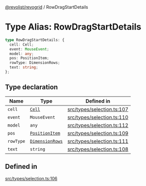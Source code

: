 [@revolist/revogrid](README.md) / RowDragStartDetails

# Type Alias: RowDragStartDetails

```ts
type RowDragStartDetails: {
  cell: Cell;
  event: MouseEvent;
  model: any;
  pos: PositionItem;
  rowType: DimensionRows;
  text: string;
};
```

## Type declaration

| Name | Type | Defined in |
| ------ | ------ | ------ |
| `cell` | [`Cell`](Interface.Cell.md) | [src/types/selection.ts:107](https://github.com/revolist/revogrid/blob/e3c4d102f429c82d34023490b300d210ef8d9573/src/types/selection.ts#L107) |
| `event` | `MouseEvent` | [src/types/selection.ts:110](https://github.com/revolist/revogrid/blob/e3c4d102f429c82d34023490b300d210ef8d9573/src/types/selection.ts#L110) |
| `model` | `any` | [src/types/selection.ts:112](https://github.com/revolist/revogrid/blob/e3c4d102f429c82d34023490b300d210ef8d9573/src/types/selection.ts#L112) |
| `pos` | [`PositionItem`](Interface.PositionItem.md) | [src/types/selection.ts:109](https://github.com/revolist/revogrid/blob/e3c4d102f429c82d34023490b300d210ef8d9573/src/types/selection.ts#L109) |
| `rowType` | [`DimensionRows`](TypeAlias.DimensionRows.md) | [src/types/selection.ts:111](https://github.com/revolist/revogrid/blob/e3c4d102f429c82d34023490b300d210ef8d9573/src/types/selection.ts#L111) |
| `text` | `string` | [src/types/selection.ts:108](https://github.com/revolist/revogrid/blob/e3c4d102f429c82d34023490b300d210ef8d9573/src/types/selection.ts#L108) |

## Defined in

[src/types/selection.ts:106](https://github.com/revolist/revogrid/blob/e3c4d102f429c82d34023490b300d210ef8d9573/src/types/selection.ts#L106)
